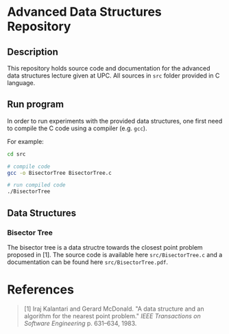 # Advanced Data Structures Repository

## Description

This repository holds source code and documentation for the advanced data structures lecture given at UPC. All sources in `src` folder provided in C language.

## Run program

In order to run experiments with the provided data structures, one first need to compile the C code using a compiler (e.g. `gcc`).

For example:

```sh
cd src

# compile code
gcc -o BisectorTree BisectorTree.c

# run compiled code
./BisectorTree
```

## Data Structures

### Bisector Tree
The bisector tree is a data structre towards the closest point problem proposed in [1]. The source code is available here `src/BisectorTree.c` and a documentation can be found here `src/BisectorTree.pdf`.

# References

>[1] Iraj Kalantari and Gerard McDonald. "A data structure and an algorithm for the nearest point problem." *IEEE Transactions on Software Engineering* p. 631–634, 1983.